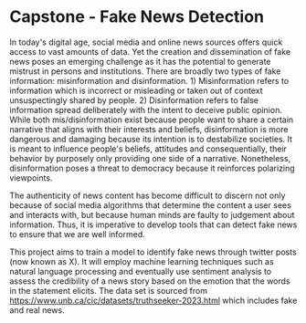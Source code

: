 # Capstone - Fake News Detection

In today's digital age, social media and online news sources offers quick access to vast amounts of data. Yet the creation and dissemination of fake news poses an emerging challenge as it has the potential to generate mistrust in persons and institutions. There are broadly two types of fake information: misinformation and disinformation. 1) Misinformation refers to information which is incorrect or misleading or taken out of context unsuspectingly shared by people. 2) Disinformation refers to false information spread deliberately with the intent to deceive public opinion. While both mis/disinformation exist because people want to share a certain narrative that aligns with their interests and beliefs, disinformation is more dangerous and damaging because its intention is to destabilize societies. It is meant to influence people's beliefs, attitudes and consequentially, their behavior by purposely only providing one side of a narrative. Nonetheless, disinformation poses a threat to democracy because it reinforces polarizing viewpoints.

The authenticity of news content has become difficult to discern not only because of social media algorithms that determine the content a user sees and interacts with, but because human minds are faulty to judgement about information. Thus, it is imperative to develop tools that can detect fake news to ensure that we are well informed.

This project aims to train a model to identify fake news through twitter posts (now known as X). It will employ machine learning techniques such as natural language processing and eventually use sentiment analysis to assess the credibility of a news story based on the emotion that the words in the statement elicits. The data set is sourced from <https://www.unb.ca/cic/datasets/truthseeker-2023.html> which includes fake and real news.
